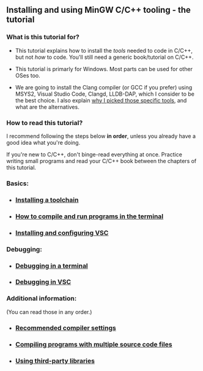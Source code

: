 ## Installing and using MinGW C/C++ tooling - the tutorial

### What is this tutorial for?

* This tutorial explains how to install the *tools* needed to code in C/C++, but not *how* to code. You'll still need a generic book/tutorial on C/C++.

* This tutorial is primarly for Windows. Most parts can be used for other OSes too.

* We are going to install the Clang compiler (or GCC if you prefer) using MSYS2, Visual Studio Code, Clangd, LLDB-DAP, which I consider to be the best choice. I also explain [why I picked those specific tools](/articles/why_philosophy.md), and what are the alternatives.

### How to read this tutorial?

I recommend following the steps below **in order**, unless you already have a good idea what you're doing.

If you're new to C/C++, don't binge-read everything at once. Practice writing small programs and read your C/C++ book between the chapters of this tutorial.

### Basics:

* ### [Installing a toolchain](/articles/installing_toolchain.md)

* ### [How to compile and run programs in the terminal](/articles/installing_toolchain.md)

* ### [Installing and configuring VSC](/articles/installing_vsc.md)

### Debugging:

* ### [Debugging in a terminal](/articles/debugging_in_terminal.md)

* ### [Debugging in VSC](/articles/configuring_vsc_debugger.md)

### Additional information:

(You can read those in any order.)

* ### [Recommended compiler settings](/articles/recommended_compiler_flags.md)

* ### [Compiling programs with multiple source code files](/articles/multifile_programs.md)

* ### [Using third-party libraries](/articles/using_libraries.md)
